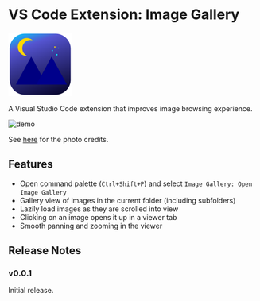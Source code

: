 # VS Code Extension: Image Gallery
![logo](docs/logo-128.png)

A Visual Studio Code extension that improves image browsing experience.

![demo](docs/demo.gif)

See [here](docs/photo_credits.md) for the photo credits.

## Features
- Open command palette (`Ctrl+Shift+P`) and select `Image Gallery: Open Image Gallery`
- Gallery view of images in the current folder (including subfolders)
- Lazily load images as they are scrolled into view
- Clicking on an image opens it up in a viewer tab
- Smooth panning and zooming in the viewer


## Release Notes

### v0.0.1

Initial release.
